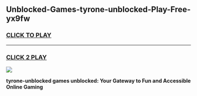
## Unblocked-Games-tyrone-unblocked-Play-Free-yx9fw
<h3>
<a href="https://premium76.site?title=tyrone-unblocked&ref=20M">CLICK TO PLAY</a></h3>
<hr>

<h3>
<a href="https://premium76.site?title=tyrone-unblocked&ref=20M">CLICK 2 PLAY</a>
  
</h3>

<a href="https://premium76.site?title=tyrone-unblocked&ref=19M"><img src="https://clearcache.store/games.png"></a>


**tyrone-unblocked games unblocked: Your Gateway to Fun and Accessible Online Gaming**
